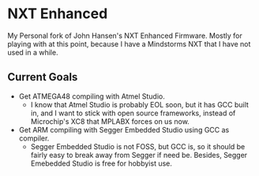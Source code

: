 # NXT Enhanced

My Personal fork of John Hansen's NXT Enhanced Firmware. Mostly for playing with at this point, because I have a
Mindstorms NXT that I have not used in a while.

## Current Goals

- Get ATMEGA48 compiling with Atmel Studio.
  - I know that Atmel Studio is probably EOL soon, but it has GCC built in, and I want to stick with open source
    frameworks, instead of Microchip's XC8 that MPLABX forces on us now.
- Get ARM compiling with Segger Embedded Studio using GCC as compiler.
  - Segger Embedded Studio is not FOSS, but GCC is, so it should be fairly easy to break away from Segger if need be.
    Besides, Segger Emebedded Studio is free for hobbyist use.
